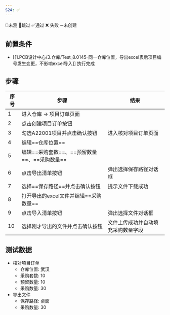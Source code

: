 ```yaml
---
S24: ✅
---
```

◻️未测    🚫跳过     ✅通过    ❌ 失败    ➖未创建

## 前置条件

- [[1.PCB设计中心/3.仓库/Test_8.0145-同一仓库位置，导出excel表后项目编号发生变更，不影响excel导入]] 执行完成

## 步骤

| 序号  | 步骤                           | 结果                |
| --- | ---------------------------- | ----------------- |
| 1   | 进入仓库 -> 项目订单页面               |                   |
| 2   | 点击创建项目订单按钮                   |                   |
| 3   | 勾选A22001项目并点击确认按钮            | 进入核对项目订单页面        |
| 4   | 编辑==仓库位置==                   |                   |
| 5   | 编辑==采购套数==、==预留数量==、==采购数量== |                   |
| 6   | 点击导出清单按钮                     | 弹出选择保存路径对话框       |
| 7   | 选择==保存路径==并点击确认按钮            | 提示文件下载成功          |
| 8   | 打开导出的excel文件并编辑==采购数量==      |                   |
| 9   | 点击导入清单按钮                     | 弹出选择文件对话框         |
| 10  | 选择刚才导出的文件并点击确认按钮             | 文件上传成功并自动填充采购数量字段 |

## 测试数据

- 核对项目订单
	- 仓库位置: 武汉
	- 采购套数: 10
	- 预留数量: 10
	- 采购数量: 30
- 导出文件
	- 保存路径: 桌面
	- 采购数量: 30
